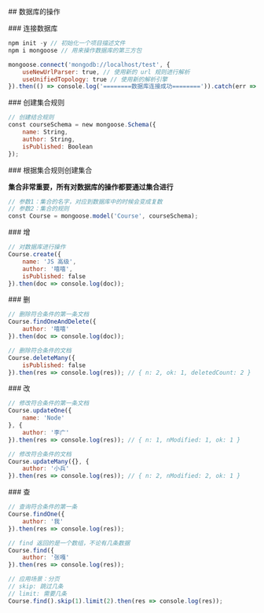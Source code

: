 ## 数据库的操作

### 连接数据库

```javascript
npm init -y // 初始化一个项目描述文件
npm i mongoose // 用来操作数据库的第三方包
```

```javascript
mongoose.connect('mongodb://localhost/test', {
    useNewUrlParser: true, // 使用新的 url 规则进行解析
    useUnifiedTopology: true // 使用新的解析引擎
}).then(() => console.log('========数据库连接成功========')).catch(err => console.log(err, '数据库连接失败'));
```

### 创建集合规则

```javascript
// 创建结合规则
const courseSchema = new mongoose.Schema({
    name: String,
    author: String,
    isPublished: Boolean
});
```

### 根据集合规则创建集合

**集合非常重要，所有对数据库的操作都要通过集合进行**

```javascript
// 参数1：集合的名字，对应到数据库中的时候会变成复数
// 参数2：集合的规则
const Course = mongoose.model('Course', courseSchema);
```

### 增

```javascript
// 对数据库进行操作
Course.create({
    name: 'JS 高级',
    author: '嘻嘻',
    isPublished: false
}).then(doc => console.log(doc));
```

### 删

```javascript
// 删除符合条件的第一条文档
Course.findOneAndDelete({
    author: '嘻嘻'
}).then(doc => console.log(doc));
```

```javascript
// 删除符合条件的文档
Course.deleteMany({
    isPublished: false
}).then(res => console.log(res)); // { n: 2, ok: 1, deletedCount: 2 }
```

### 改

```javascript
// 修改符合条件的第一条文档
Course.updateOne({
    name: 'Node'
}, {
    author: '李广'
}).then(res => console.log(res)); // { n: 1, nModified: 1, ok: 1 }
```

```javascript
// 修改符合条件的文档
Course.updateMany({}, {
    author: '小兵'
}).then(res => console.log(res)); // { n: 2, nModified: 2, ok: 1 }
```

### 查

```javascript
// 查询符合条件的第一条
Course.findOne({
    author: '我'
}).then(res => console.log(res));
```

```javascript
// find 返回的是一个数组，不论有几条数据
Course.find({
    author: '张嘎'
}).then(res => console.log(res));
```

```javascript
// 应用场景：分页
// skip: 跳过几条
// limit: 需要几条
Course.find().skip(1).limit(2).then(res => console.log(res));
```

